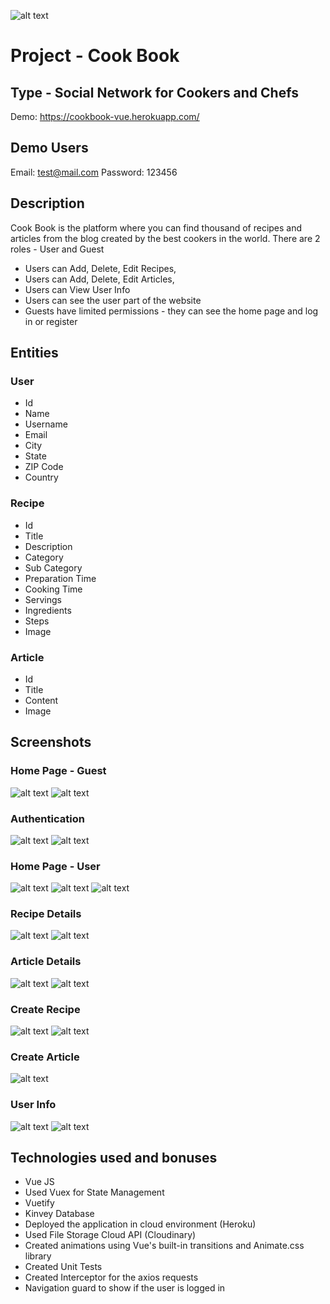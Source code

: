 ![alt text](https://image.prntscr.com/image/A9MNBfu6Qee1KSGft1bztA.png)
# Project - Cook Book

## Type - Social Network for Cookers and Chefs

Demo: https://cookbook-vue.herokuapp.com/

## Demo Users
Email: test@mail.com
Password: 123456

## Description
Cook Book is the platform where you can find thousand of recipes and articles from the blog created by the best cookers in the world.
There are 2 roles - User and Guest
- Users can Add, Delete, Edit Recipes,
- Users can Add, Delete, Edit Articles,
- Users can View User Info
- Users can see the user part of the website
- Guests have limited permissions - they can see the home page and log in or register

## Entities

### User
  - Id
  - Name
  - Username
  - Email
  - City
  - State
  - ZIP Code
  - Country
### Recipe
  - Id 
  - Title
  - Description
  - Category
  - Sub Category
  - Preparation Time
  - Cooking Time
  - Servings
  - Ingredients
  - Steps
  - Image
### Article
  - Id
  - Title
  - Content
  - Image
## Screenshots
### Home Page - Guest
![alt text](https://image.prntscr.com/image/my9yjbsRRW6n0Ica04jkBg.png)
![alt text](https://image.prntscr.com/image/sqebbqJiSp_IpPLX1Lma2w.png)
### Authentication
![alt text](https://image.prntscr.com/image/_0iC0672TZ26uNdRYQXm2w.png)
![alt text](https://image.prntscr.com/image/I-VjfMThQJe78lCPJTL2bA.png)
### Home Page - User
![alt text](https://image.prntscr.com/image/zJq3oiVDRkaO3JCFnG-aJQ.png)
![alt text](https://image.prntscr.com/image/JWwYjAq7R5mIdYLMwYvCaA.png)
![alt text](https://image.prntscr.com/image/BpxuL_L5T3Kiv79wGdKpJg.png)
### Recipe Details
![alt text](https://image.prntscr.com/image/b-0PIEeDTwOl5ZTQWzA9-Q.png)
![alt text](https://image.prntscr.com/image/YGxyuE_5S_SuVmd2na-ZLA.png)
### Article Details
![alt text](https://image.prntscr.com/image/gYSrllNjRyCy04UnQCdRrw.png)
![alt text](https://image.prntscr.com/image/g-oQTCNRRqeYlHE10T0EhQ.png)
### Create Recipe
![alt text](https://image.prntscr.com/image/7-RxCrSqSySb094AdN2OXw.png)
![alt text](https://image.prntscr.com/image/_OPu2D-zQbKKrBHC0iiM5Q.png)
### Create Article
![alt text](https://image.prntscr.com/image/GJv7n8dHRAiozi8DyrPNMg.png)
### User Info
![alt text](https://image.prntscr.com/image/6rrsxtIoRMKS03Bd_PeYqQ.png)
![alt text](https://image.prntscr.com/image/xiK04iS7RTiUCRo3OFjeuA.png)

## Technologies used and bonuses

 - Vue JS
 - Used Vuex for State Management
 - Vuetify
 - Kinvey Database
 - Deployed the application in cloud environment (Heroku)
 - Used File Storage Cloud API (Cloudinary)
 - Created animations using Vue's built-in transitions and Animate.css library
 - Created Unit Tests
 - Created Interceptor for the axios requests
 - Navigation guard to show if the user is logged in


